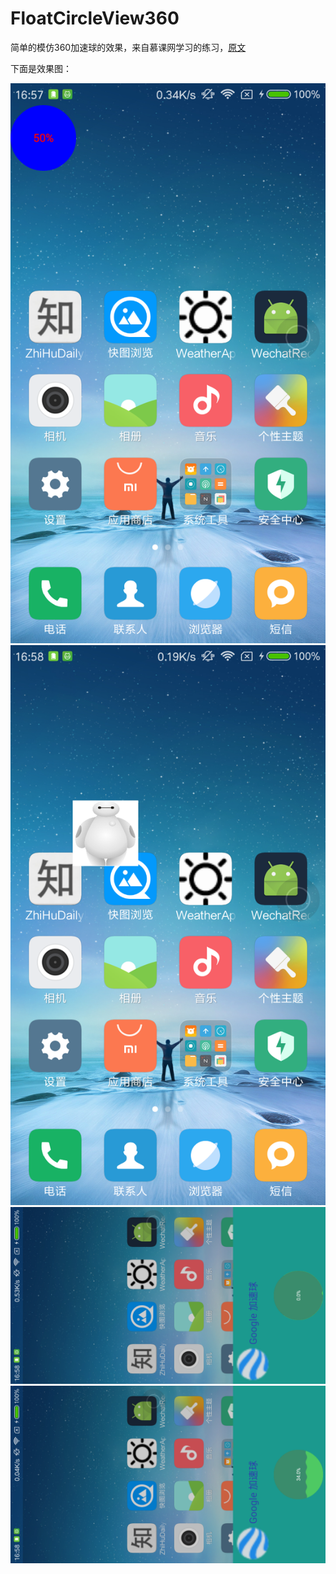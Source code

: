 # FloatCircleView360
简单的模仿360加速球的效果，来自慕课网学习的练习，[原文](http://www.imooc.com/video/12296/0)

下面是效果图：

![1](https://github.com/kiritozzl/FloatCircleView360/blob/master/images/device-2016-11-26-165746.png)
![2](https://github.com/kiritozzl/FloatCircleView360/blob/master/images/device-2016-11-26-165802.png)
![3](https://github.com/kiritozzl/FloatCircleView360/blob/master/images/device-2016-11-26-165823.png)
![4](https://github.com/kiritozzl/FloatCircleView360/blob/master/images/device-2016-11-26-165837.png)
